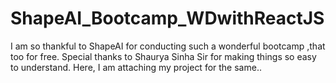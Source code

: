 # ShapeAI_Bootcamp_WDwithReactJS
I am so thankful to ShapeAI for conducting such a wonderful bootcamp ,that too for free. Special thanks to Shaurya Sinha Sir for making things so easy to understand. Here, I am attaching my project for the same..
